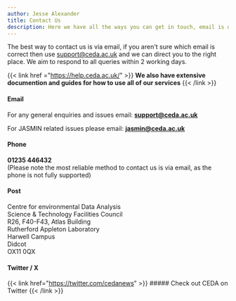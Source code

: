 ```yaml
---
author: Jesse Alexander
title: Contact Us
description: Here we have all the ways you can get in touch, email is our preferred method of communication
---
```

The best way to contact us is via email, if you aren't sure which email is correct then use support@ceda.ac.uk and we can direct you to the right place.
We aim to respond to all queries within 2 working days.

{{< link href ="https://help.ceda.ac.uk/" >}} **We also have extensive documention and guides for how to use all of our services** {{< /link >}}

#### Email

For any general enquiries and issues email: **support@ceda.ac.uk**

For JASMIN related issues please email: **jasmin@ceda.ac.uk**

#### Phone

**01235 446432**<br/>
(Please note the most reliable method to contact us is via email, as the phone is not fully supported)

#### Post

Centre for environmental Data Analysis <br/>
Science & Technology Facilities Council <br/>
R26, F40-F43, Atlas Building<br/>
Rutherford Appleton Laboratory<br/>
Harwell Campus<br/>
Didcot<br/>
OX11 0QX<br/>

#### Twitter / X

{{< link href="https://twitter.com/cedanews" >}} ##### Check out CEDA on Twitter {{< /link >}}
